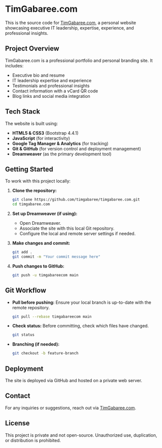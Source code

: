 # TimGabaree.com

This is the source code for [TimGabaree.com](https://timgabaree.com), a personal website showcasing executive IT leadership, expertise, experience, and professional insights.

## Project Overview
TimGabaree.com is a professional portfolio and personal branding site. It includes:
- Executive bio and resume
- IT leadership expertise and experience
- Testimonials and professional insights
- Contact information with a vCard QR code
- Blog links and social media integration

## Tech Stack
The website is built using:
- **HTML5 & CSS3** (Bootstrap 4.4.1)
- **JavaScript** (for interactivity)
- **Google Tag Manager & Analytics** (for tracking)
- **Git & GitHub** (for version control and deployment management)
- **Dreamweaver** (as the primary development tool)

## Getting Started
To work with this project locally:

1. **Clone the repository:**
   ```sh
   git clone https://github.com/timgabaree/timgabaree.com.git
   cd timgabaree.com
   ```

2. **Set up Dreamweaver (if using):**
   - Open Dreamweaver.
   - Associate the site with this local Git repository.
   - Configure the local and remote server settings if needed.

3. **Make changes and commit:**
   ```sh
   git add .
   git commit -m "Your commit message here"
   ```

4. **Push changes to GitHub:**
   ```sh
   git push -u timgabareecom main
   ```

## Git Workflow
- **Pull before pushing:** Ensure your local branch is up-to-date with the remote repository.
  ```sh
  git pull --rebase timgabareecom main
  ```
- **Check status:** Before committing, check which files have changed.
  ```sh
  git status
  ```
- **Branching (if needed):**
  ```sh
  git checkout -b feature-branch
  ```

## Deployment
The site is deployed via GitHub and hosted on a private web server.

## Contact
For any inquiries or suggestions, reach out via [TimGabaree.com](https://timgabaree.com).

## License
This project is private and not open-source. Unauthorized use, duplication, or distribution is prohibited.
